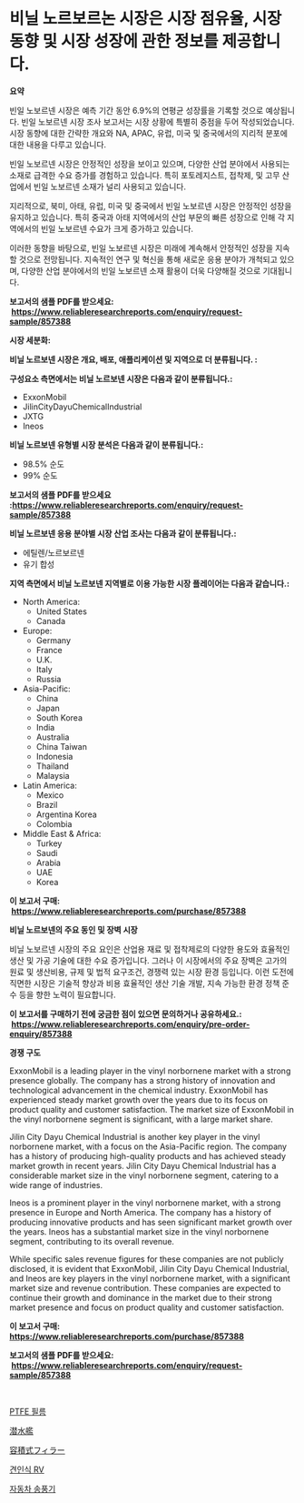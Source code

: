 <p><h1>비닐 노르보르논 시장은 시장 점유율, 시장 동향 및 시장 성장에 관한 정보를 제공합니다.</h1></p><p><strong>요약</strong></p>
<p><p>빈일 노보르넨 시장은 예측 기간 동안 6.9%의 연평균 성장률을 기록할 것으로 예상됩니다. 빈일 노보르넨 시장 조사 보고서는 시장 상황에 특별히 중점을 두어 작성되었습니다. 시장 동향에 대한 간략한 개요와 NA, APAC, 유럽, 미국 및 중국에서의 지리적 분포에 대한 내용을 다루고 있습니다.</p><p>빈일 노보르넨 시장은 안정적인 성장을 보이고 있으며, 다양한 산업 분야에서 사용되는 소재로 급격한 수요 증가를 경험하고 있습니다. 특히 포토레지스트, 접착제, 및 고무 산업에서 빈일 노보르넨 소재가 널리 사용되고 있습니다.</p><p>지리적으로, 북미, 아태, 유럽, 미국 및 중국에서 빈일 노보르넨 시장은 안정적인 성장을 유지하고 있습니다. 특히 중국과 아태 지역에서의 산업 부문의 빠른 성장으로 인해 각 지역에서의 빈일 노보르넨 수요가 크게 증가하고 있습니다.</p><p>이러한 동향을 바탕으로, 빈일 노보르넨 시장은 미래에 계속해서 안정적인 성장을 지속할 것으로 전망됩니다. 지속적인 연구 및 혁신을 통해 새로운 응용 분야가 개척되고 있으며, 다양한 산업 분야에서의 빈일 노보르넨 소재 활용이 더욱 다양해질 것으로 기대됩니다.</p></p>
<p><strong>보고서의 샘플 PDF를 받으세요: &nbsp;<a href="https://www.reliableresearchreports.com/enquiry/request-sample/857388">https://www.reliableresearchreports.com/enquiry/request-sample/857388</a></strong></p>
<p><strong>시장 세분화:</strong></p>
<p><strong> 비닐 노르보넨 시장은 개요, 배포, 애플리케이션 및 지역으로 더 분류됩니다. :</strong></p>
<p><strong>구성요소 측면에서는 비닐 노르보넨 시장은 다음과 같이 분류됩니다.:</strong></p>
<p><ul><li>ExxonMobil</li><li>JilinCityDayuChemicalIndustrial</li><li>JXTG</li><li>Ineos</li></ul></p>
<p><strong> 비닐 노르보넨 유형별 시장 분석은 다음과 같이 분류됩니다.:</strong></p>
<p><ul><li>98.5% 순도</li><li>99% 순도</li></ul></p>
<p><strong>보고서의 샘플 PDF를 받으세요 :<a href="https://www.reliableresearchreports.com/enquiry/request-sample/857388">https://www.reliableresearchreports.com/enquiry/request-sample/857388</a></strong></p>
<p><strong> 비닐 노르보넨 응용 분야별 시장 산업 조사는 다음과 같이 분류됩니다.:</strong></p>
<p><ul><li>에틸렌/노르보르넨</li><li>유기 합성</li></ul></p>
<p><strong>지역 측면에서 비닐 노르보넨 지역별로 이용 가능한 시장 플레이어는 다음과 같습니다.:</strong></p>
<p><ul>
    <li>
        North America:
        <ul>
            <li>United States</li>
            <li>Canada</li>
        </ul>
    </li>
    <li>
        Europe:
        <ul>
            <li>Germany</li>
            <li>France</li>
            <li>U.K.</li>
            <li>Italy</li>
            <li>Russia</li>
        </ul>
    </li>
    <li>
        Asia-Pacific:
        <ul>
            <li>China</li>
            <li>Japan</li>
            <li>South Korea</li>
            <li>India</li>
            <li>Australia</li>
            <li>China Taiwan</li>
            <li>Indonesia</li>
            <li>Thailand</li>
            <li>Malaysia</li>
        </ul>
    </li>
    <li>
        Latin America:
        <ul>
            <li>Mexico</li>
            <li>Brazil</li>
            <li>Argentina Korea</li>
            <li>Colombia</li>
        </ul>
    </li>
    <li>
        Middle East & Africa:
        <ul>
            <li>Turkey</li>
            <li>Saudi</li>
            <li>Arabia</li>
            <li>UAE</li>
            <li>Korea</li>
        </ul>
    </li>
    </ul></p>
<p><strong>이 보고서 구매: &nbsp;<a href="https://www.reliableresearchreports.com/purchase/857388">https://www.reliableresearchreports.com/purchase/857388</a></strong></p>
<p><strong>비닐 노르보넨의 주요 동인 및 장벽 시장</strong></p>
<p><p>비닐 노보르넨 시장의 주요 요인은 산업용 재료 및 접착제로의 다양한 용도와 효율적인 생산 및 가공 기술에 대한 수요 증가입니다. 그러나 이 시장에서의 주요 장벽은 고가의 원료 및 생산비용, 규제 및 법적 요구조건, 경쟁력 있는 시장 환경 등입니다. 이런 도전에 직면한 시장은 기술적 향상과 비용 효율적인 생산 기술 개발, 지속 가능한 환경 정책 준수 등을 향한 노력이 필요합니다.</p></p>
<p><strong>이 보고서를 구매하기 전에 궁금한 점이 있으면 문의하거나 공유하세요.: &nbsp;<a href="https://www.reliableresearchreports.com/enquiry/pre-order-enquiry/857388">https://www.reliableresearchreports.com/enquiry/pre-order-enquiry/857388</a></strong></p>
<p><strong>경쟁 구도</strong></p>
<p><p>ExxonMobil is a leading player in the vinyl norbornene market with a strong presence globally. The company has a strong history of innovation and technological advancement in the chemical industry. ExxonMobil has experienced steady market growth over the years due to its focus on product quality and customer satisfaction. The market size of ExxonMobil in the vinyl norbornene segment is significant, with a large market share.</p><p>Jilin City Dayu Chemical Industrial is another key player in the vinyl norbornene market, with a focus on the Asia-Pacific region. The company has a history of producing high-quality products and has achieved steady market growth in recent years. Jilin City Dayu Chemical Industrial has a considerable market size in the vinyl norbornene segment, catering to a wide range of industries.</p><p>Ineos is a prominent player in the vinyl norbornene market, with a strong presence in Europe and North America. The company has a history of producing innovative products and has seen significant market growth over the years. Ineos has a substantial market size in the vinyl norbornene segment, contributing to its overall revenue.</p><p>While specific sales revenue figures for these companies are not publicly disclosed, it is evident that ExxonMobil, Jilin City Dayu Chemical Industrial, and Ineos are key players in the vinyl norbornene market, with a significant market size and revenue contribution. These companies are expected to continue their growth and dominance in the market due to their strong market presence and focus on product quality and customer satisfaction.</p></p>
<p><strong>이 보고서 구매: &nbsp; <a href="https://www.reliableresearchreports.com/purchase/857388">https://www.reliableresearchreports.com/purchase/857388</a></strong></p>
<p><strong>보고서의 샘플 PDF를 받으세요: &nbsp;<a href="https://www.reliableresearchreports.com/enquiry/request-sample/857388">https://www.reliableresearchreports.com/enquiry/request-sample/857388</a></strong><strong></strong></p>
<p>&nbsp;</p>
<p><p><a href="https://github.com/vskv4779xr1/Market-Research-Report-List-1/blob/main/82541743804.md">PTFE 필름</a></p><p><a href="https://github.com/mcbeesbxa270/Market-Research-Report-List-1/blob/main/39936444199.md">潜水艦</a></p><p><a href="https://medium.com/@alonzomoenrt8956/%E3%83%9C%E3%83%AA%E3%83%A5%E3%83%BC%E3%83%A1%E3%83%88%E3%83%AA%E3%83%83%E3%82%AF%E5%85%85%E5%A1%AB%E6%A9%9F%E5%B8%82%E5%A0%B4-%E7%AB%B6%E4%BA%89%E5%88%86%E6%9E%90-%E5%B8%82%E5%A0%B4%E5%8B%95%E5%90%91-2031%E5%B9%B4%E3%81%BE%E3%81%A7%E3%81%AE%E4%BA%88%E6%B8%AC-758e4ff18f55">容積式フィラー</a></p><p><a href="https://medium.com/@elod.85/%ED%84%B0%EB%9F%AC%EB%B8%94-rv-%EC%8B%9C%EC%9E%A5-%EA%B7%9C%EB%AA%A8-%EB%B0%8F-%EC%8B%9C%EC%9E%A5-%EB%8F%99%ED%96%A5-%EC%99%84%EC%A0%84%ED%95%9C-%EC%82%B0%EC%97%85-%EA%B0%9C%EC%9A%94-2024-2031-65030739531d">견인식 RV</a></p><p><a href="https://medium.com/@wallacbahrtyinger567686/%EC%9E%90%EB%8F%99%EC%B0%A8-%EB%B8%94%EB%A1%9C%EC%9B%8C-%EC%8B%9C%EC%9E%A5-%EC%A1%B0%EC%82%AC-%EB%B3%B4%EA%B3%A0%EC%84%9C-%EA%B7%B8-%EC%97%AD%EC%82%AC-%EB%B0%8F-2024%EB%85%84%EB%B6%80%ED%84%B0-2031%EB%85%84%EA%B9%8C%EC%A7%80%EC%9D%98-%EC%98%88%EC%B8%A1-2ea52fb09053">자동차 송풍기</a></p></p>